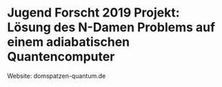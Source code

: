 # Jugend Forscht 2019 Projekt: Lösung des N-Damen Problems auf einem adiabatischen Quantencomputer

Website: domspatzen-quantum.de